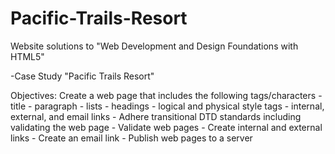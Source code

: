 # Pacific-Trails-Resort

Website solutions to "Web Development and Design Foundations with HTML5" 

-Case Study "Pacific Trails Resort"

Objectives:
     Create a web page that includes the following tags/characters
     - title
              - paragraph
              - lists
              - headings
              - logical and physical style tags
              - internal, external, and email links
              - Adhere transitional DTD standards including validating the web page
              - Validate web pages
              - Create internal and external links
              - Create an email link
              - Publish web pages to a server
